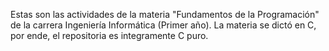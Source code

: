 Estas son las actividades de la materia "Fundamentos de la Programación" de la carrera Ingeniería Informática (Primer año).
La materia se dictó en C, por ende, el repositoria es integramente C puro.
